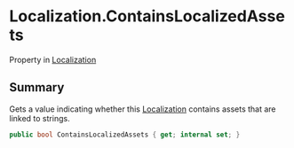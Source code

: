 # Localization.ContainsLocalizedAssets

Property in [Localization](/docs/api/csharp/yarn.unity.localization.md)

## Summary


Gets a value indicating whether this  <a href="yarn.unity.localization.md">Localization</a> 
contains assets that are linked to strings.


```csharp
public bool ContainsLocalizedAssets { get; internal set; }
```

